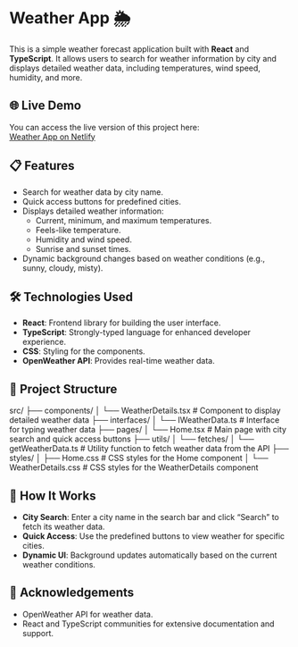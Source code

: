 # Weather App 🌦️

This is a simple weather forecast application built with **React** and **TypeScript**. It allows users to search for weather information by city and displays detailed weather data, including temperatures, wind speed, humidity, and more.

## 🌐 Live Demo

You can access the live version of this project here:  
[Weather App on Netlify](https://kdtweatherapp.netlify.app/)

## 📋 Features

- Search for weather data by city name.
- Quick access buttons for predefined cities.
- Displays detailed weather information:
  - Current, minimum, and maximum temperatures.
  - Feels-like temperature.
  - Humidity and wind speed.
  - Sunrise and sunset times.
- Dynamic background changes based on weather conditions (e.g., sunny, cloudy, misty).

## 🛠️ Technologies Used

- **React**: Frontend library for building the user interface.
- **TypeScript**: Strongly-typed language for enhanced developer experience.
- **CSS**: Styling for the components.
- **OpenWeather API**: Provides real-time weather data.

## 📂 Project Structure

src/
├── components/
│ └── WeatherDetails.tsx # Component to display detailed weather data
├── interfaces/
│ └── IWeatherData.ts # Interface for typing weather data
├── pages/
│ └── Home.tsx # Main page with city search and quick access buttons
├── utils/
│ └── fetches/
│ └── getWeatherData.ts # Utility function to fetch weather data from the API
├── styles/
│ ├── Home.css # CSS styles for the Home component
│ └── WeatherDetails.css # CSS styles for the WeatherDetails component

## 🎨 How It Works

- **City Search**: Enter a city name in the search bar and click “Search” to fetch its weather data.
- **Quick Access**: Use the predefined buttons to view weather for specific cities.
- **Dynamic UI**: Background updates automatically based on the current weather conditions.

## 🌟 Acknowledgements

- OpenWeather API for weather data.
- React and TypeScript communities for extensive documentation and support.
